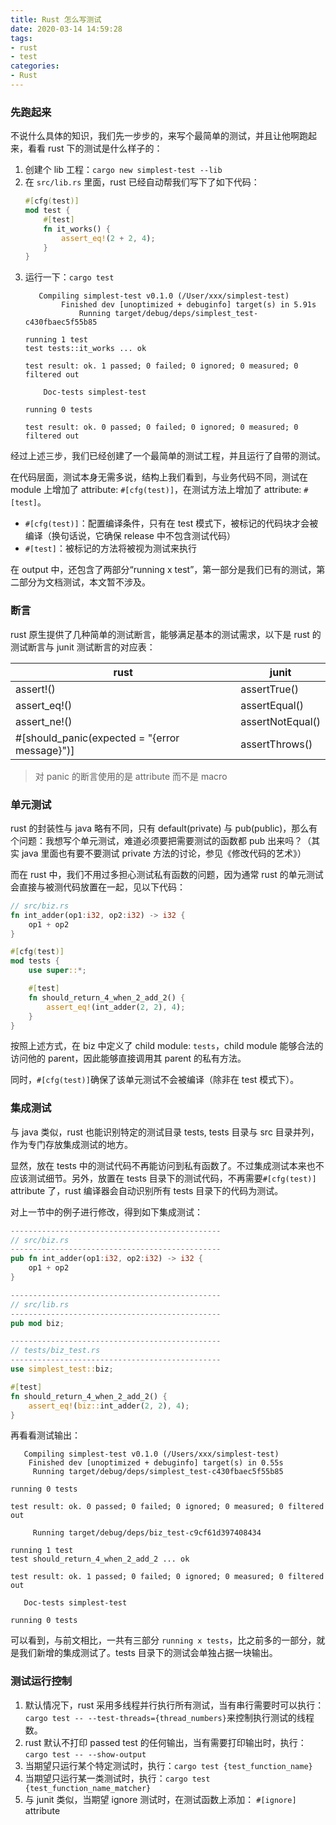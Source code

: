 ```yaml
---
title: Rust 怎么写测试
date: 2020-03-14 14:59:28
tags: 
- rust
- test
categories:
- Rust
---
```


### 先跑起来
不说什么具体的知识，我们先一步步的，来写个最简单的测试，并且让他啊跑起来，看看 rust 下的测试是什么样子的：
1. 创建个 lib 工程：`cargo new simplest-test --lib`
2. 在 `src/lib.rs` 里面，rust 已经自动帮我们写下了如下代码：
    ```rust
    #[cfg(test)]
    mod test {
        #[test]
        fn it_works() {
            assert_eq!(2 + 2, 4);
        }
    }
    ```
3. 运行一下：`cargo test`
    ```
       Compiling simplest-test v0.1.0 (/User/xxx/simplest-test)
            Finished dev [unoptimized + debuginfo] target(s) in 5.91s
                Running target/debug/deps/simplest_test-c430fbaec5f55b85

    running 1 test
    test tests::it_works ... ok

    test result: ok. 1 passed; 0 failed; 0 ignored; 0 measured; 0 filtered out

        Doc-tests simplest-test

    running 0 tests

    test result: ok. 0 passed; 0 failed; 0 ignored; 0 measured; 0 filtered out
    ```

经过上述三步，我们已经创建了一个最简单的测试工程，并且运行了自带的测试。

在代码层面，测试本身无需多说，结构上我们看到，与业务代码不同，测试在 module 上增加了 attribute: `#[cfg(test)]`，在测试方法上增加了 attribute: `#[test]`。
- `#[cfg(test)]`：配置编译条件，只有在 test 模式下，被标记的代码块才会被编译（换句话说，它确保 release 中不包含测试代码）
- `#[test]`：被标记的方法将被视为测试来执行

在 output 中，还包含了两部分“running x test”，第一部分是我们已有的测试，第二部分为文档测试，本文暂不涉及。

<!-- more -->

### 断言

rust 原生提供了几种简单的测试断言，能够满足基本的测试需求，以下是 rust 的测试断言与 junit 测试断言的对应表：

rust | junit
---|---
assert!() | assertTrue()
assert_eq!() | assertEqual()
assert_ne!() | assertNotEqual()
#[should_panic(expected = "{error message}")] | assertThrows()

> 对 panic 的断言使用的是 attribute 而不是 macro

### 单元测试
rust 的封装性与 java 略有不同，只有 default(private) 与 pub(public)，那么有个问题：我想写个单元测试，难道必须要把需要测试的函数都 pub 出来吗？（其实 java 里面也有要不要测试 private 方法的讨论，参见《修改代码的艺术》）

而在 rust 中，我们不用过多担心测试私有函数的问题，因为通常 rust 的单元测试会直接与被测代码放置在一起，见以下代码：
```rust
// src/biz.rs
fn int_adder(op1:i32, op2:i32) -> i32 {
    op1 + op2
}

#[cfg(test)]
mod tests {
    use super::*;

    #[test]
    fn should_return_4_when_2_add_2() {
        assert_eq!(int_adder(2, 2), 4);
    }
}
```
按照上述方式，在 biz 中定义了 child module: `tests`，child module 能够合法的访问他的 parent，因此能够直接调用其 parent 的私有方法。

同时，`#[cfg(test)]`确保了该单元测试不会被编译（除非在 test 模式下）。

### 集成测试
与 java 类似，rust 也能识别特定的测试目录 tests, tests 目录与 src 目录并列，作为专门存放集成测试的地方。

显然，放在 tests 中的测试代码不再能访问到私有函数了。不过集成测试本来也不应该测试细节。另外，放置在 tests 目录下的测试代码，不再需要`#[cfg(test)]` attribute 了，rust 编译器会自动识别所有 tests 目录下的代码为测试。

对上一节中的例子进行修改，得到如下集成测试：
```rust
-----------------------------------------------
// src/biz.rs
-----------------------------------------------
pub fn int_adder(op1:i32, op2:i32) -> i32 {
    op1 + op2
}

-----------------------------------------------
// src/lib.rs
-----------------------------------------------
pub mod biz;

-----------------------------------------------
// tests/biz_test.rs
-----------------------------------------------
use simplest_test::biz;

#[test]
fn should_return_4_when_2_add_2() {
    assert_eq!(biz::int_adder(2, 2), 4);
}
```

再看看测试输出：
```
   Compiling simplest-test v0.1.0 (/Users/xxx/simplest-test)
    Finished dev [unoptimized + debuginfo] target(s) in 0.55s
     Running target/debug/deps/simplest_test-c430fbaec5f55b85

running 0 tests

test result: ok. 0 passed; 0 failed; 0 ignored; 0 measured; 0 filtered out

     Running target/debug/deps/biz_test-c9cf61d397408434

running 1 test
test should_return_4_when_2_add_2 ... ok

test result: ok. 1 passed; 0 failed; 0 ignored; 0 measured; 0 filtered out

   Doc-tests simplest-test

running 0 tests
```
可以看到，与前文相比，一共有三部分 `running x tests`，比之前多的一部分，就是我们新增的集成测试了。tests 目录下的测试会单独占据一块输出。

### 测试运行控制
1. 默认情况下，rust 采用多线程并行执行所有测试，当有串行需要时可以执行：`cargo test -- --test-threads={thread_numbers}`来控制执行测试的线程数。
2. rust 默认不打印 passed test 的任何输出，当有需要打印输出时，执行：`cargo test -- --show-output`
3. 当期望只运行某个特定测试时，执行：`cargo test {test_function_name}`
4. 当期望只运行某一类测试时，执行：`cargo test {test_function_name_matcher}`
5. 与 junit 类似，当期望 ignore 测试时，在测试函数上添加： `#[ignore]` attribute
